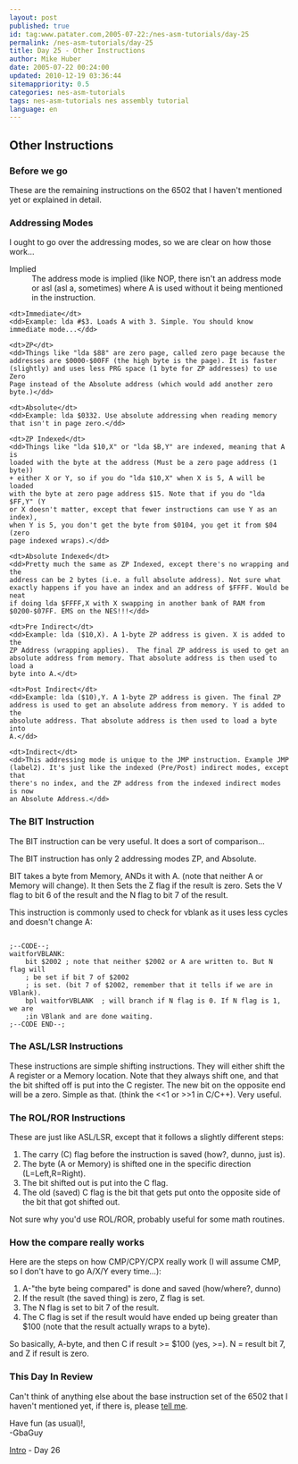 ```yaml
---
layout: post
published: true
id: tag:www.patater.com,2005-07-22:/nes-asm-tutorials/day-25
permalink: /nes-asm-tutorials/day-25
title: Day 25 - Other Instructions
author: Mike Huber
date: 2005-07-22 00:24:00
updated: 2010-12-19 03:36:44
sitemappriority: 0.5
categories: nes-asm-tutorials
tags: nes-asm-tutorials nes assembly tutorial
language: en
---
```

<h2>Other Instructions</h2>

<h3 class="subtitle">Before we go</h3>

<p>These are the remaining instructions on the 6502 that I haven't mentioned
yet or explained in detail.</p>

<h3>Addressing Modes</h3>
<p>I ought to go over the addressing modes, so we are clear on how those work...</p>
<dl>
    <dt>Implied</dt>
    <dd>The address mode is implied (like NOP, there isn't an address mode or
    asl (asl a, sometimes) where A is used without it being mentioned in the
    instruction.</dd>

    <dt>Immediate</dt>
    <dd>Example: lda #$3. Loads A with 3. Simple. You should know immediate mode...</dd>

    <dt>ZP</dt>
    <dd>Things like "lda $88" are zero page, called zero page because the
    addresses are $0000-$00FF (the high byte is the page). It is faster
    (slightly) and uses less PRG space (1 byte for ZP addresses) to use Zero
    Page instead of the Absolute address (which would add another zero
    byte.)</dd>

    <dt>Absolute</dt>
    <dd>Example: lda $0332. Use absolute addressing when reading memory that isn't in page zero.</dd>

    <dt>ZP Indexed</dt>
    <dd>Things like "lda $10,X" or "lda $B,Y" are indexed, meaning that A is
    loaded with the byte at the address (Must be a zero page address (1 byte))
    + either X or Y, so if you do "lda $10,X" when X is 5, A will be loaded
    with the byte at zero page address $15. Note that if you do "lda $FF,Y" (Y
    or X doesn't matter, except that fewer instructions can use Y as an index),
    when Y is 5, you don't get the byte from $0104, you get it from $04 (zero
    page indexed wraps).</dd>

    <dt>Absolute Indexed</dt>
    <dd>Pretty much the same as ZP Indexed, except there's no wrapping and the
    address can be 2 bytes (i.e. a full absolute address). Not sure what
    exactly happens if you have an index and an address of $FFFF. Would be neat
    if doing lda $FFFF,X with X swapping in another bank of RAM from
    $0200-$07FF. EMS on the NES!!!</dd>

    <dt>Pre Indirect</dt>
    <dd>Example: lda ($10,X). A 1-byte ZP address is given. X is added to the
    ZP Address (wrapping applies).  The final ZP address is used to get an
    absolute address from memory. That absolute address is then used to load a
    byte into A.</dt>

    <dt>Post Indirect</dt>
    <dd>Example: lda ($10),Y. A 1-byte ZP address is given. The final ZP
    address is used to get an absolute address from memory. Y is added to the
    absolute address. That absolute address is then used to load a byte into
    A.</dd>

    <dt>Indirect</dt>
    <dd>This addressing mode is unique to the JMP instruction. Example JMP
    (label2). It's just like the indexed (Pre/Post) indirect modes, except that
    there's no index, and the ZP address from the indexed indirect modes is now
    an Absolute Address.</dd>
</dl>

<h3>The BIT Instruction</h3>

<p>The BIT instruction can be very useful. It does a sort of comparison...</p>

<p>The BIT instruction has only 2 addressing modes ZP, and Absolute.</p>

<p>BIT takes a byte from Memory, ANDs it with A. (note that neither A or Memory
will change). It then Sets the Z flag if the result is zero. Sets the V flag to
bit 6 of the result and the N flag to bit 7 of the result.</p>

<p>This instruction is commonly used to check for vblank as it uses less cycles and doesn't change A:</p>
<code class="block">
;--CODE--;
waitforVBLANK:
    bit $2002 ; note that neither $2002 or A are written to. But N flag will
    ; be set if bit 7 of $2002
    ; is set. (bit 7 of $2002, remember that it tells if we are in VBlank).
    bpl waitforVBLANK  ; will branch if N flag is 0. If N flag is 1, we are
    ;in VBlank and are done waiting.
;--CODE END--;
</code>

<h3>The ASL/LSR Instructions</h3>

<p>These instructions are simple shifting instructions. They will either shift
the A register or a Memory location. Note that they always shift one, and that
the bit shifted off is put into the C register.  The new bit on the opposite
end will be a zero. Simple as that. (think the <<1 or >>1 in C/C++). Very
useful.</p>

<h3>The ROL/ROR Instructions</h3>

<p>These are just like ASL/LSR, except that it follows a slightly different steps:</p>
<ol>
    <li>The carry (C) flag before the instruction is saved (how?, dunno, just
    is).</li>
    <li>The byte (A or Memory) is shifted one in the specific direction
    (L=Left,R=Right).</li>
    <li>The bit shifted out is put into the C flag.</li>
    <li>The old (saved) C flag is the bit that gets put onto the opposite side
    of the bit that got shifted out.</li>
</ol>


<p>Not sure why you'd use ROL/ROR, probably useful for some math routines.</p>

<h3>How the compare really works</h3>

<p>Here are the steps on how CMP/CPY/CPX really work (I will assume CMP, so I don't have to go A/X/Y every time...):</p>
<ol>
    <li>A-"the byte being compared" is done and saved (how/where?, dunno)</li>
    <li>If the result (the saved thing) is zero, Z flag is set.</li>
    <li>The N flag is set to bit 7 of the result.</li>
    <li>The C flag is set if the result would have ended up being greater than $100 (note
    that the result actually wraps to a byte).</li>
</ol>

<p>So basically, A-byte, and then C if result >= $100 (yes, >=). N = result bit
7, and Z if result is zero.</p>

<h3>This Day In Review</h3>

<p>Can't think of anything else about the base instruction set of the 6502 that
I haven't mentioned yet, if there is, please <a
href="mailto:vbnetprogramer@hotmail.com">tell me</a>.</p>

<p>
    Have fun (as usual)!,<br/>
        -GbaGuy
</p>
<div class="series-navigation">
<a href="/nes-asm-tutorials">Intro</a> - Day 26
</div>
